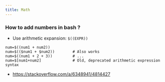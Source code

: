 ```yaml
---
title: Math
---
```


### How to add numbers in bash ?

- Use arithmetic expansion: `$((EXPR))`

```shell
num=$((num1 + num2))
num=$(($num1 + $num2))        # Also works
num=$((num1 + 2 + 3))         # ...
num=$[num1+num2]              # Old, deprecated arithmetic expression syntax
```

- https://stackoverflow.com/a/6348941/4814427
